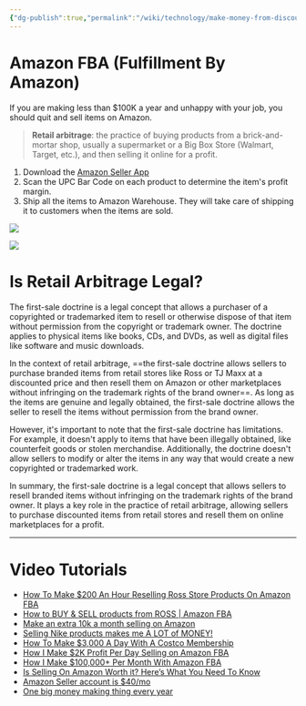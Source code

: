 ```yaml
---
{"dg-publish":true,"permalink":"/wiki/technology/make-money-from-discount-retail-stores/","tags":["technology","moneyideas","retailarbitrage"],"created":"Apr 19, 2023, 7:24 PM","updated":""}
---
```



# Amazon FBA (Fulfillment By Amazon)
If you are making less than $100K a year and unhappy with your job, you should quit and sell items on Amazon.


> **Retail arbitrage**: the practice of buying products from a brick-and-mortar shop, usually a supermarket or a Big Box Store (Walmart, Target, etc.), and then selling it online for a profit.

1. Download the [Amazon Seller App](https://sell.amazon.com/tools/amazon-seller-app)
2. Scan the UPC Bar Code on each product to determine the item's profit margin.
3. Ship all the items to Amazon Warehouse. They will take care of shipping it to customers when the items are sold.

![](https://www.repricerexpress.com/wp-content/uploads/2020/02/how-amazon-fba-works.png)

![](https://thesellingfamily.com/wp-content/uploads/2016/06/How-To-Add-Your-Purchase-Price-To-The-Amazon-Seller-App.jpg)

# Is Retail Arbitrage Legal?

The first-sale doctrine is a legal concept that allows a purchaser of a copyrighted or trademarked item to resell or otherwise dispose of that item without permission from the copyright or trademark owner. The doctrine applies to physical items like books, CDs, and DVDs, as well as digital files like software and music downloads.

In the context of retail arbitrage, ==the first-sale doctrine allows sellers to purchase branded items from retail stores like Ross or TJ Maxx at a discounted price and then resell them on Amazon or other marketplaces without infringing on the trademark rights of the brand owner==. As long as the items are genuine and legally obtained, the first-sale doctrine allows the seller to resell the items without permission from the brand owner.

However, it's important to note that the first-sale doctrine has limitations. For example, it doesn't apply to items that have been illegally obtained, like counterfeit goods or stolen merchandise. Additionally, the doctrine doesn't allow sellers to modify or alter the items in any way that would create a new copyrighted or trademarked work.

In summary, the first-sale doctrine is a legal concept that allows sellers to resell branded items without infringing on the trademark rights of the brand owner. It plays a key role in the practice of retail arbitrage, allowing sellers to purchase discounted items from retail stores and resell them on online marketplaces for a profit.

---
# Video Tutorials

- [How To Make $200 An Hour Reselling Ross Store Products On Amazon FBA](https://youtu.be/mT8nBk-Wga0)
- [How to BUY & SELL products from ROSS | Amazon FBA](https://youtu.be/qnsYPDacKFQ)
- [Make an extra 10k a month selling on Amazon](https://youtube.com/shorts/gHi8C0YFFbQ?feature=share)
- [Selling Nike products makes me A LOT of MONEY!](https://youtube.com/shorts/GdDcje5mcPA?feature=share)
- [How To Make $3,000 A Day With A Costco Membership](https://youtube.com/shorts/L0cgazNWLs0?feature=share)
- [How I Make $2K Profit Per Day Selling on Amazon FBA](https://youtube.com/shorts/ryczSdC_btQ?feature=share)
- [How I Make $100,000+ Per Month With Amazon FBA](https://youtu.be/o1UsQhLkLc0)
- [Is Selling On Amazon Worth it? Here’s What You Need To Know](https://mywifequitherjob.com/is-selling-on-amazon-worth-it/)
- [Amazon Seller account is $40/mo](https://www.facebook.com/reel/676332367883684?fs=e&s=TIeQ9V&mibextid=EeqNb9)
- [One big money making thing every year](https://www.facebook.com/reel/1737645950036853?fs=e&s=TIeQ9V&mibextid=0NULKw)
